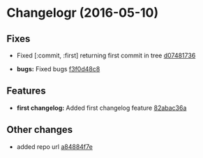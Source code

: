 
#  Changelogr (2016-05-10)


## Fixes


-  Fixed [:commit, :first] returning first commit in tree [d07481736](https://github.com/posixpascal/Changelogr/commit/d074817369d6a9285d2b8ea3ed641100136fea5a)

- **bugs:** Fixed bugs [f3f0d48c8](https://github.com/posixpascal/Changelogr/commit/f3f0d48c86e7c5aedf3721f1b4b3db774aa6a8e5)


## Features


- **first changelog:** Added first changelog feature [82abac36a](https://github.com/posixpascal/Changelogr/commit/82abac36a05497492fc2044d78a25a9ed49751fb)








## Other changes


-  added repo url [a84884f7e](https://github.com/posixpascal/Changelogr/commit/a84884f7e6b0db471cd2e189e77b2585b4b34241)

